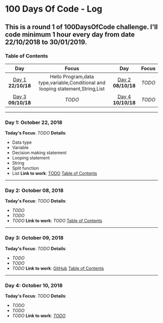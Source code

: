 # 100 Days Of Code - Log
## This is a round 1 of 100DaysOfCode challenge. I'll code minimum 1 hour every day from date 22/10/2018 to 30/01/2019.
<a name="toc"></a>
### Table of Contents 
|Day|Focus|Day|Focus|
|:---:|:-----:|:---:|:-----:|
|[Day 1](#day-1) **22/10/18**|Hello Program,data type,variable,Conditional and looping statement,String,List|[Day 2](#day-2) **08/10/18**| _TODO_ |
|[Day 3](#day-3) **09/10/18**|_TODO_ |[Day 4](#day-4) **10/10/18**| _TODO_ |
----------
<a name="day-1"></a>
### Day 1: October 22, 2018 
**Today's Focus**: _TODO_
**Details**:
 - Data type
 - Variable
 - Decision making statement
 - Looping statement
 - String
 - Split function
 - List
**Link to work**: [TODO](https://github.com/Khushi55/100DaysOfCode/tree/master/PythonPractice)
[Table of Contents](#toc)
----------
<a name="day-2"></a>
### Day 2: October 08, 2018
**Today's Focus**: _TODO_
**Details**:
 - _TODO_
 - _TODO_
 - _TODO_
**Link to work**: _TODO_
[Table of Contents](#toc)
----------
<a name="day-3"></a>
### Day 3: October 09, 2018 
**Today's Focus**: _TODO_
**Details**:
 - _TODO_
 - _TODO_
 - _TODO_
**Link to work**: [GitHub]()
[Table of Contents](#toc)
----------
<a name="day-4"></a>
### Day 4: October 10, 2018 
**Today's Focus**: _TODO_
**Details**:
 - _TODO_
 - _TODO_
 - _TODO_
**Link to work**: [_TODO_]()